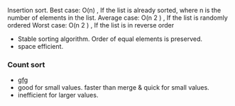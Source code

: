 Insertion sort. 
Best case: O(n) , If the list is already sorted, where n is the number of elements in the list.
Average case: O(n 2 ) , If the list is randomly ordered
Worst case: O(n 2 ) , If the list is in reverse order

- Stable sorting algorithm. Order of equal elements is preserved.
- space efficient. 


### Count sort
- [gfg](https://www.geeksforgeeks.org/counting-sort/)
- good for small values. faster than merge & quick for small values. 
- inefficient for larger values.

